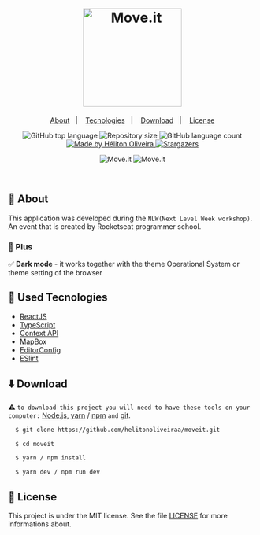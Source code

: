 <h1 align="center">
  <img src="https://res.cloudinary.com/dzn5ixmhq/image/upload/v1614260676/move.it/logo_f6jabl.png" alt="Move.it" width="200">
</h1>

<p align="center">
  <a href="#memo-about">About</a>&nbsp;&nbsp;&nbsp;|&nbsp;&nbsp;&nbsp;
  <a href="#wrench-used-tecnologies">Tecnologies</a>&nbsp;&nbsp;&nbsp;|&nbsp;&nbsp;&nbsp;
  <a href="#arrowdown-download">Download</a>&nbsp;&nbsp;&nbsp;|&nbsp;&nbsp;&nbsp;
  <a href="#pagefacingup-license">License</a>
</p>

<p align="center">
  <img alt="GitHub top language" src="https://img.shields.io/github/languages/top/helitonoliveiraa/moveit.svg">

  <img alt="Repository size" src="https://img.shields.io/github/repo-size/helitonoliveiraa/moveit.svg?color=%2339b100">

  <img alt="GitHub language count" src="https://img.shields.io/github/languages/count/helitonoliveiraa/moveit?color=%232AA9E0">

  <a href="https://www.linkedin.com/in/helitonoliveira/">
    <img alt="Made by Héliton Oliveira" src="https://img.shields.io/badge/made%20by-Héliton Oliveira-%238257e6">
  </a>

  <a href="https://github.com/helitonoliveiraa/moveit/stargazers">
    <img alt="Stargazers" src="https://img.shields.io/github/stars/helitonoliveiraa/moveit?style=social">
  </a>
</p>

<p align="center">
  <img src="https://res.cloudinary.com/dzn5ixmhq/image/upload/v1614260731/move.it/image_lwbchg.png" alt="Move.it">

  <img src="https://res.cloudinary.com/dzn5ixmhq/image/upload/v1614352548/move.it/image_3_n2iwqg.png" alt="Move.it">
</p>

<br />

## :memo: About

This application was developed during the `NLW(Next Level Week workshop)`.  An event that is created by Rocketseat programmer school.

### :rocket: Plus

✅ **Dark mode** - it works together with the theme Operational System or theme setting of the browser

## :wrench: Used Tecnologies

- [ReactJS](https://pt-br.reactjs.org/)
- [TypeScript](https://www.typescriptlang.org/)
- [Context API](https://pt-br.reactjs.org/docs/context.html)
- [MapBox](https://www.mapbox.com/)
- [EditorConfig](https://editorconfig.org/)
- [ESlint](https://eslint.org/)

## :arrow_down: Download

⚠ `to download this project you will need to have these tools on your computer:`
[Node.js](https://nodejs.org/en/), [yarn](https://yarnpkg.com/) / [npm]() `and` [git](https://git-scm.com/).

```bash
  $ git clone https://github.com/helitonoliveiraa/moveit.git

  $ cd moveit

  $ yarn / npm install

  $ yarn dev / npm run dev
```



## :page_facing_up: License

This project is under the MIT license. See the file [LICENSE](https://github.com/helitonoliveiraa/moveit/blob/main/LICENSE) for more informations about.
